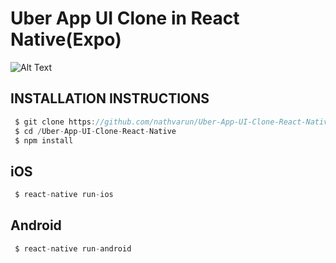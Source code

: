 # Uber App UI Clone in React Native(Expo)

![Alt Text](https://github.com/nathvarun/Uber-App-UI-Clone-React-Native/blob/master/demo/Uber-Ui-Demo.gif?raw=true)

## INSTALLATION INSTRUCTIONS 

```js
 $ git clone https://github.com/nathvarun/Uber-App-UI-Clone-React-Native.git
 $ cd /Uber-App-UI-Clone-React-Native
 $ npm install 
```

## iOS 
```js
 $ react-native run-ios
```

## Android
```js
 $ react-native run-android
```